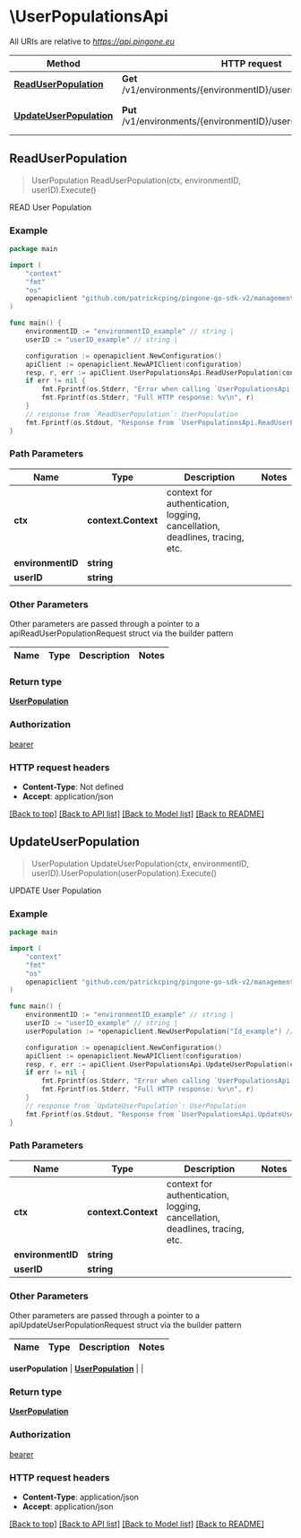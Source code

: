 # \UserPopulationsApi

All URIs are relative to *https://api.pingone.eu*

Method | HTTP request | Description
------------- | ------------- | -------------
[**ReadUserPopulation**](UserPopulationsApi.md#ReadUserPopulation) | **Get** /v1/environments/{environmentID}/users/{userID}/population | READ User Population
[**UpdateUserPopulation**](UserPopulationsApi.md#UpdateUserPopulation) | **Put** /v1/environments/{environmentID}/users/{userID}/population | UPDATE User Population



## ReadUserPopulation

> UserPopulation ReadUserPopulation(ctx, environmentID, userID).Execute()

READ User Population

### Example

```go
package main

import (
    "context"
    "fmt"
    "os"
    openapiclient "github.com/patrickcping/pingone-go-sdk-v2/management"
)

func main() {
    environmentID := "environmentID_example" // string | 
    userID := "userID_example" // string | 

    configuration := openapiclient.NewConfiguration()
    apiClient := openapiclient.NewAPIClient(configuration)
    resp, r, err := apiClient.UserPopulationsApi.ReadUserPopulation(context.Background(), environmentID, userID).Execute()
    if err != nil {
        fmt.Fprintf(os.Stderr, "Error when calling `UserPopulationsApi.ReadUserPopulation``: %v\n", err)
        fmt.Fprintf(os.Stderr, "Full HTTP response: %v\n", r)
    }
    // response from `ReadUserPopulation`: UserPopulation
    fmt.Fprintf(os.Stdout, "Response from `UserPopulationsApi.ReadUserPopulation`: %v\n", resp)
}
```

### Path Parameters


Name | Type | Description  | Notes
------------- | ------------- | ------------- | -------------
**ctx** | **context.Context** | context for authentication, logging, cancellation, deadlines, tracing, etc.
**environmentID** | **string** |  | 
**userID** | **string** |  | 

### Other Parameters

Other parameters are passed through a pointer to a apiReadUserPopulationRequest struct via the builder pattern


Name | Type | Description  | Notes
------------- | ------------- | ------------- | -------------



### Return type

[**UserPopulation**](UserPopulation.md)

### Authorization

[bearer](../README.md#bearer)

### HTTP request headers

- **Content-Type**: Not defined
- **Accept**: application/json

[[Back to top]](#) [[Back to API list]](../README.md#documentation-for-api-endpoints)
[[Back to Model list]](../README.md#documentation-for-models)
[[Back to README]](../README.md)


## UpdateUserPopulation

> UserPopulation UpdateUserPopulation(ctx, environmentID, userID).UserPopulation(userPopulation).Execute()

UPDATE User Population

### Example

```go
package main

import (
    "context"
    "fmt"
    "os"
    openapiclient "github.com/patrickcping/pingone-go-sdk-v2/management"
)

func main() {
    environmentID := "environmentID_example" // string | 
    userID := "userID_example" // string | 
    userPopulation := *openapiclient.NewUserPopulation("Id_example") // UserPopulation |  (optional)

    configuration := openapiclient.NewConfiguration()
    apiClient := openapiclient.NewAPIClient(configuration)
    resp, r, err := apiClient.UserPopulationsApi.UpdateUserPopulation(context.Background(), environmentID, userID).UserPopulation(userPopulation).Execute()
    if err != nil {
        fmt.Fprintf(os.Stderr, "Error when calling `UserPopulationsApi.UpdateUserPopulation``: %v\n", err)
        fmt.Fprintf(os.Stderr, "Full HTTP response: %v\n", r)
    }
    // response from `UpdateUserPopulation`: UserPopulation
    fmt.Fprintf(os.Stdout, "Response from `UserPopulationsApi.UpdateUserPopulation`: %v\n", resp)
}
```

### Path Parameters


Name | Type | Description  | Notes
------------- | ------------- | ------------- | -------------
**ctx** | **context.Context** | context for authentication, logging, cancellation, deadlines, tracing, etc.
**environmentID** | **string** |  | 
**userID** | **string** |  | 

### Other Parameters

Other parameters are passed through a pointer to a apiUpdateUserPopulationRequest struct via the builder pattern


Name | Type | Description  | Notes
------------- | ------------- | ------------- | -------------


 **userPopulation** | [**UserPopulation**](UserPopulation.md) |  | 

### Return type

[**UserPopulation**](UserPopulation.md)

### Authorization

[bearer](../README.md#bearer)

### HTTP request headers

- **Content-Type**: application/json
- **Accept**: application/json

[[Back to top]](#) [[Back to API list]](../README.md#documentation-for-api-endpoints)
[[Back to Model list]](../README.md#documentation-for-models)
[[Back to README]](../README.md)


